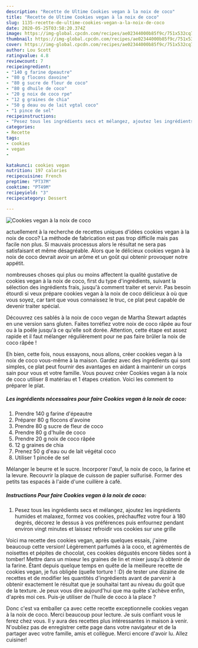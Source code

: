 ```yaml
---
description: "Recette de Ultime Cookies vegan à la noix de coco"
title: "Recette de Ultime Cookies vegan à la noix de coco"
slug: 1135-recette-de-ultime-cookies-vegan-a-la-noix-de-coco
date: 2020-05-25T03:58:20.374Z
image: https://img-global.cpcdn.com/recipes/ae02344000b85f9c/751x532cq70/cookies-vegan-a-la-noix-de-coco-photo-principale-de-la-recette.jpg
thumbnail: https://img-global.cpcdn.com/recipes/ae02344000b85f9c/751x532cq70/cookies-vegan-a-la-noix-de-coco-photo-principale-de-la-recette.jpg
cover: https://img-global.cpcdn.com/recipes/ae02344000b85f9c/751x532cq70/cookies-vegan-a-la-noix-de-coco-photo-principale-de-la-recette.jpg
author: Lou Scott
ratingvalue: 4.8
reviewcount: 7
recipeingredient:
- "140 g farine dpeautre"
- "80 g flocons davoine"
- "80 g sucre de fleur de coco"
- "80 g dhuile de coco"
- "20 g noix de coco rpe"
- "12 g graines de chia"
- "50 g deau ou de lait vgtal coco"
- "1 pince de sel"
recipeinstructions:
- "Pesez tous les ingrédients secs et mélangez, ajoutez les ingrédients humides et malaxez, formez vos cookies, préchauffez votre four à 180 degrés, décorez le dessus à vos préférences puis enfournez pendant environ vingt minutes et laissez refroidir vos cookies sur une grille"
categories:
- Recette
tags:
- cookies
- vegan
- 

katakunci: cookies vegan  
nutrition: 197 calories
recipecuisine: French
preptime: "PT37M"
cooktime: "PT49M"
recipeyield: "3"
recipecategory: Dessert

---
```



![Cookies vegan à la noix de coco](https://img-global.cpcdn.com/recipes/ae02344000b85f9c/751x532cq70/cookies-vegan-a-la-noix-de-coco-photo-principale-de-la-recette.jpg)

actuellement à la recherche de recettes uniques d'idées cookies vegan à la noix de coco? La méthode de fabrication est pas trop difficile mais pas facile non plus. Si mauvais processus alors le résultat ne sera pas satisfaisant et même désagréable. Alors que le délicieux cookies vegan à la noix de coco devrait avoir un arôme et un goût qui obtenir provoquer notre appétit.

nombreuses choses qui plus ou moins affectent la qualité gustative de cookies vegan à la noix de coco, first du type d'ingrédients, suivant la sélection des ingrédients frais, jusqu'à comment traiter et servir. Pas besoin étourdi si veux prépare cookies vegan à la noix de coco délicieux à où que vous soyez, car tant que vous connaissez le truc, ce plat peut capable de devenir traiter spécial.

Découvrez ces sablés à la noix de coco vegan de Martha Stewart adaptés en une version sans gluten. Faites torréfiez votre noix de coco râpée au four ou à la poêle jusqu&#39;à ce qu&#39;elle soit dorée. Attention, cette étape est assez rapide et il faut mélanger régulièrement pour ne pas faire brûler la noix de coco râpée !


Eh bien, cette fois, nous essayons, nous allons, créer cookies vegan à la noix de coco vous-même à la maison. Gardez avec des ingrédients qui sont simples, ce plat peut fournir des avantages en aidant à maintenir un corps sain pour vous et votre famille. Vous pouvez créer Cookies vegan à la noix de coco utiliser 8 matériau et 1 étapes création. Voici les comment to préparer le plat.

<!--inarticleads1-->

##### Les ingrédients nécessaires pour faire Cookies vegan à la noix de coco:

1. Prendre 140 g farine d&#39;épeautre
1. Préparer 80 g flocons d&#39;avoine
1. Prendre 80 g sucre de fleur de coco
1. Prendre 80 g d&#39;huile de coco
1. Prendre 20 g noix de coco râpée
1.  12 g graines de chia
1. Prenez 50 g d&#39;eau ou de lait végétal coco
1. Utiliser 1 pincée de sel


Mélanger le beurre et le sucre. Incorporer l&#39;œuf, la noix de coco, la farine et la levure. Recouvrir la plaque de cuisson de papier sulfurisé. Former des petits tas espacés à l&#39;aide d&#39;une cuillère à café. 

<!--inarticleads2-->

##### Instructions Pour faire Cookies vegan à la noix de coco:

1. Pesez tous les ingrédients secs et mélangez, ajoutez les ingrédients humides et malaxez, formez vos cookies, préchauffez votre four à 180 degrés, décorez le dessus à vos préférences puis enfournez pendant environ vingt minutes et laissez refroidir vos cookies sur une grille


Voici ma recette des cookies vegan, après quelques essais, j&#39;aime beaucoup cette version! Légèrement parfumés à la coco, et agrémentés de noisettes et pépites de chocolat, ces cookies dégustés encore tièdes sont à tomber! Mettre dans un mixeur les graines de lin et mixer jusqu&#39;à obtenir de la farine. Étant depuis quelque temps en quête de la meilleure recette de cookies vegan, je fus obligée (quelle torture ! :D) de tester une dizaine de recettes et de modifier les quantités d&#39;ingrédients avant de parvenir à obtenir exactement le résultat que je souhaitai tant au niveau du goût que de la texture. Je peux vous dire aujourd&#39;hui que ma quête s&#39;achève enfin, d&#39;après moi ces. Puis-je utiliser de l&#39;huile de coco à la place ? 


Donc c'est va emballer ça avec cette recette exceptionnelle cookies vegan à la noix de coco. Merci beaucoup pour lecture. Je suis confiant vous le ferez chez vous. Il y aura des recettes plus  intéressantes in maison à venir. N'oubliez pas de enregistrer cette page dans votre navigateur et de la partager avec votre famille, amis et collègue. Merci encore d'avoir lu. Allez cuisiner!

